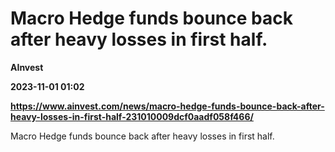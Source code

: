 # Macro Hedge funds bounce back after heavy losses in first half.
**AInvest**

**2023-11-01 01:02**

**https://www.ainvest.com/news/macro-hedge-funds-bounce-back-after-heavy-losses-in-first-half-231010009dcf0aadf058f466/**

Macro Hedge funds bounce back after heavy losses in first half.